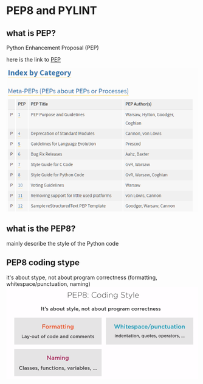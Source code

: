 # PEP8 and PYLINT
## what is PEP?
Python Enhancement Proposal (PEP) 

here is the link to [PEP](https://www.python.org/dev/peps/)

![PEP](./images/PEP.png)

## what is the PEP8?
mainly describe the style of the Python code


## PEP8 coding stype
it's about stype, not about program correctness (formatting, whitespace/punctuation, naming)
![PEP8](./images/PEP8.png)
